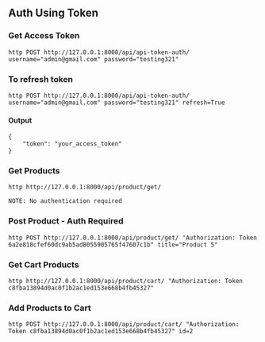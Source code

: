 ## Auth Using Token

### Get Access Token
```
http POST http://127.0.0.1:8000/api/api-token-auth/  username="admin@gmail.com" password="testing321"
```

### To refresh token
```
http POST http://127.0.0.1:8000/api/api-token-auth/  username="admin@gmail.com" password="testing321" refresh=True
```

#### Output
```
{
    "token": "your_access_token"
}
```

### Get Products
``` 
http http://127.0.0.1:8000/api/product/get/
```
`NOTE: No authentication required`

### Post Product - Auth Required
```
http POST http://127.0.0.1:8000/api/product/get/ "Authorization: Token 6a2e818cfef60dc9ab5ad8055905765f47607c1b" title="Product 5"
```

### Get Cart Products
```
http http://127.0.0.1:8000/api/product/cart/ "Authorization: Token c8fba13894d0ac0f1b2ac1ed153e668b4fb45327"
```

### Add Products to Cart
```
http POST http://127.0.0.1:8000/api/product/cart/ "Authorization: Token c8fba13894d0ac0f1b2ac1ed153e668b4fb45327" id=2
```